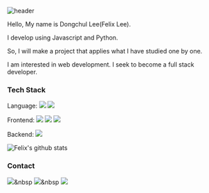 ![header](https://capsule-render.vercel.app/api?type=waving&&color=auto&text=%20FELIX%20%20&height=200&fontSize=100)

Hello, My name is Dongchul Lee(Felix Lee).

I develop using Javascript and Python.

So, I will make a project that applies what I have studied one by one.

I am interested in web development. I seek to become a full stack developer.

### Tech Stack
Language:
<img src="https://img.shields.io/badge/JavaScript-F7DF1E?style=flat&logo=JavaScript&logoColor=black"/></a>
<img src="https://img.shields.io/badge/Python-3776AB?style=flat&logo=Python&logoColor=white"/></a>

Frontend:
<img src="https://img.shields.io/badge/HTML5-E34F26?style=flat&logo=HTML5&logoColor=white"/></a>
<img src="https://img.shields.io/badge/CSS3-1572B6?style=flat&logo=CSS3&logoColor=white"/></a>
<img src="https://img.shields.io/badge/Vue.js-4FC08D?style=flat&logo=Vue.js&logoColor=white"/></a>

Backend:
<img src="https://img.shields.io/badge/Node.js-339933?style=flat&logo=Node.js&logoColor=white"/></a>

![Felix's github stats](https://github-readme-stats.vercel.app/api?username=Felix0708&show_icons=true)

### Contact
<a href="https://felix0708.tistory.com/"><img src="https://img.shields.io/badge/Tech%20Blog-11B48A?style=flat-square&logo=Vimeo&logoColor=white&link=https://felix0708.tistory.com/"/></a>&nbsp
<a href="https://www.instagram.com/ssafy_donguri/"><img src="https://img.shields.io/badge/Instagram-E4405F?style=flat-square&logo=Instagram&logoColor=white&link=https://www.instagram.com/ssafy_donguri/"/></a>&nbsp
<a href="mailto:chuls0708@gmail.com"><img src="https://img.shields.io/badge/Gmail-d14836?style=flat-square&logo=Gmail&logoColor=white&link=mailto:chuls0708@gmail.com"/></a>
